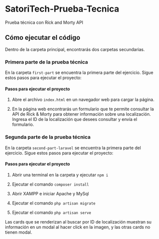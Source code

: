 # SatoriTech-Prueba-Tecnica

Prueba técnica con Rick and Morty API
## Cómo ejecutar el código

Dentro de la carpeta principal, encontrarás dos carpetas secundarias.

### Primera parte de la prueba técnica

En la carpeta `first-part` se encuentra la primera parte del ejercicio. Sigue estos pasos para ejecutar el proyecto:

#### Pasos para ejecutar el proyecto

1. Abre el archivo `index.html` en un navegador web para cargar la página.

2. En la página web encontrarás un formulario que te permite consultar la API de Rick & Morty para obtener información sobre una localización. Ingresa el ID de la localización que desees consultar y envía el formulario.

### Segunda parte de la prueba técnica

En la carpeta `second-part-laravel` se encuentra la primera parte del ejercicio. Sigue estos pasos para ejecutar el proyecto:

#### Pasos para ejecutar el proyecto

1. Abrir una terminal en la carpeta y ejecutar `npm i`

2. Ejecutar el comando `composer install`

3. Abrir XAMPP e iniciar Apache y MySql

4. Ejecutar el comando `php artisan migrate`

5. Ejecutar el comando `php artisan serve`


Las cards que se renderizan al buscar por ID de localización muestran su información en un modal al hacer click en la imagen, y las otras cards no tienen modal.
